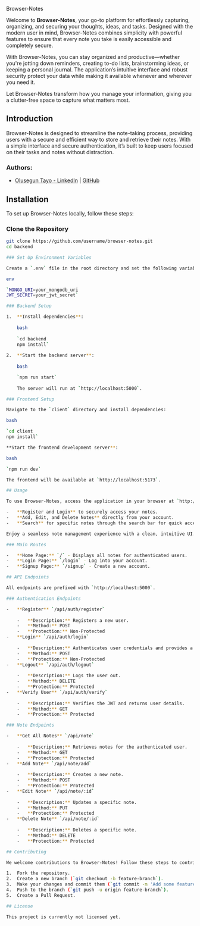 Browser-Notes

Welcome to **Browser-Notes**, your go-to platform for effortlessly capturing, organizing, and securing your thoughts, ideas, and tasks. Designed with the modern user in mind, Browser-Notes combines simplicity with powerful features to ensure that every note you take is easily accessible and completely secure. 

With Browser-Notes, you can stay organized and productive—whether you're jotting down reminders, creating to-do lists, brainstorming ideas, or keeping a personal journal. The application’s intuitive interface and robust security protect your data while making it available whenever and wherever you need it. 

Let Browser-Notes transform how you manage your information, giving you a clutter-free space to capture what matters most.


## Introduction

Browser-Notes is designed to streamline the note-taking process, providing users with a secure and efficient way to store and retrieve their notes. With a simple interface and secure authentication, it’s built to keep users focused on their tasks and notes without distraction.

### Authors:
- [Olusegun Tayo - LinkedIn](https://www.linkedin.com/in/oluseguntayo) | [GitHub](https://www.github.com/OluTshegz/browser-notes)

## Installation

To set up Browser-Notes locally, follow these steps:

### Clone the Repository

```bash
git clone https://github.com/username/browser-notes.git
cd backend 

### Set Up Environment Variables

Create a `.env` file in the root directory and set the following variables with your MongoDB URI and JWT secret configuration:

env

`MONGO_URI=your_mongodb_uri
JWT_SECRET=your_jwt_secret` 

### Backend Setup

1.  **Install dependencies**:
    
    bash
    
    `cd backend
    npm install` 
    
2.  **Start the backend server**:
    
    bash

    `npm run start` 
    
    The server will run at `http://localhost:5000`.

### Frontend Setup

Navigate to the `client` directory and install dependencies:

bash

`cd client
npm install` 

**Start the frontend development server**:

bash

`npm run dev` 

The frontend will be available at `http://localhost:5173`.

## Usage

To use Browser-Notes, access the application in your browser at `http://localhost:5173`. Here are the main features:

-   **Register and Login** to securely access your notes.
-   **Add, Edit, and Delete Notes** directly from your account.
-   **Search** for specific notes through the search bar for quick access.

Enjoy a seamless note management experience with a clean, intuitive UI.

### Main Routes

-   **Home Page:** `/` - Displays all notes for authenticated users.
-   **Login Page:** `/login` - Log into your account.
-   **Signup Page:** `/signup` - Create a new account.

## API Endpoints

All endpoints are prefixed with `http://localhost:5000`.

### Authentication Endpoints

-   **Register** `/api/auth/register`
    
    -   **Description:** Registers a new user.
    -   **Method:** POST
    -   **Protection:** Non-Protected
-   **Login** `/api/auth/login`
    
    -   **Description:** Authenticates user credentials and provides a JWT token.
    -   **Method:** POST
    -   **Protection:** Non-Protected
-   **Logout** `/api/auth/logout`
    
    -   **Description:** Logs the user out.
    -   **Method:** DELETE
    -   **Protection:** Protected
-   **Verify User** `/api/auth/verify`
    
    -   **Description:** Verifies the JWT and returns user details.
    -   **Method:** GET
    -   **Protection:** Protected

### Note Endpoints

-   **Get All Notes** `/api/note`
    
    -   **Description:** Retrieves notes for the authenticated user.
    -   **Method:** GET
    -   **Protection:** Protected
-   **Add Note** `/api/note/add`
    
    -   **Description:** Creates a new note.
    -   **Method:** POST
    -   **Protection:** Protected
-   **Edit Note** `/api/note/:id`
    
    -   **Description:** Updates a specific note.
    -   **Method:** PUT
    -   **Protection:** Protected
-   **Delete Note** `/api/note/:id`
    
    -   **Description:** Deletes a specific note.
    -   **Method:** DELETE
    -   **Protection:** Protected

## Contributing

We welcome contributions to Browser-Notes! Follow these steps to contribute:

1.  Fork the repository.
2.  Create a new branch (`git checkout -b feature-branch`).
3.  Make your changes and commit them (`git commit -m 'Add some feature'`).
4.  Push to the branch (`git push -u origin feature-branch`).
5.  Create a Pull Request.

## License

This project is currently not licensed yet.